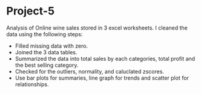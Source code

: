 # Project-5
Analysis of Online wine sales stored in 3 excel worksheets. I cleaned the data using the following steps:
- Filled missing data with zero.
- Joined the 3 data tables.
- Summarized the data into total sales by each categories, total profit and the best selling category.
- Checked for the outliers, normality, and caluclated zscores.
- Use bar plots for summaries, line graph for trends and scatter plot for relationships.

